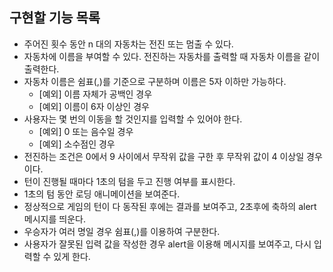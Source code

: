 ## 구현할 기능 목록

- 주어진 횟수 동안 n 대의 자동차는 전진 또는 멈출 수 있다.
- 자동차에 이름을 부여할 수 있다. 전진하는 자동차를 출력할 때 자동차 이름을 같이 출력한다.
- 자동차 이름은 쉼표(,)를 기준으로 구분하며 이름은 5자 이하만 가능하다.
  - [예외] 이름 자체가 공백인 경우
  - [예외] 이름이 6자 이상인 경우
- 사용자는 몇 번의 이동을 할 것인지를 입력할 수 있어야 한다.
  - [예외] 0 또는 음수일 경우
  - [예외] 소수점인 경우
- 전진하는 조건은 0에서 9 사이에서 무작위 값을 구한 후 무작위 값이 4 이상일 경우이다.
- 턴이 진행될 때마다 1초의 텀을 두고 진행 여부를 표시한다.
- 1초의 텀 동안 로딩 애니메이션을 보여준다.
- 정상적으로 게임의 턴이 다 동작된 후에는 결과를 보여주고, 2초후에 축하의 alert 메시지를 띄운다.
- 우승자가 여러 명일 경우 쉼표(,)를 이용하여 구분한다.
- 사용자가 잘못된 입력 값을 작성한 경우 alert을 이용해 메시지를 보여주고, 다시 입력할 수 있게 한다.
